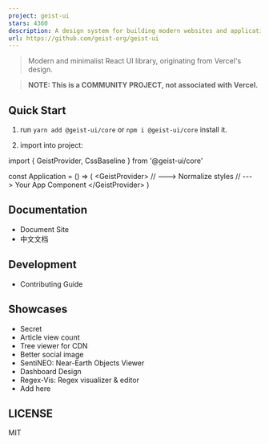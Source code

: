 ```yaml
---
project: geist-ui
stars: 4360
description: A design system for building modern websites and applications.
url: https://github.com/geist-org/geist-ui
---
```


> Modern and minimalist React UI library, originating from Vercel's design.

> **NOTE: This is a COMMUNITY PROJECT, not associated with Vercel.**

  

Quick Start
-----------

1.  run `yarn add @geist-ui/core` or `npm i @geist-ui/core` install it.
    
2.  import into project:
    

import { GeistProvider, CssBaseline } from '@geist-ui/core'

const Application \= () \=> (
  <GeistProvider\>
    <CssBaseline /> // ---\> Normalize styles
    <AppComponent /> // ---\> Your App Component
  </GeistProvider\>
)

Documentation
-------------

-   Document Site
-   中文文档

Development
-----------

-   Contributing Guide

Showcases
---------

-   Secret
-   Article view count
-   Tree viewer for CDN
-   Better social image
-   SentiNEO: Near-Earth Objects Viewer
-   Dashboard Design
-   Regex-Vis: Regex visualizer & editor
-   Add here

LICENSE
-------

MIT
